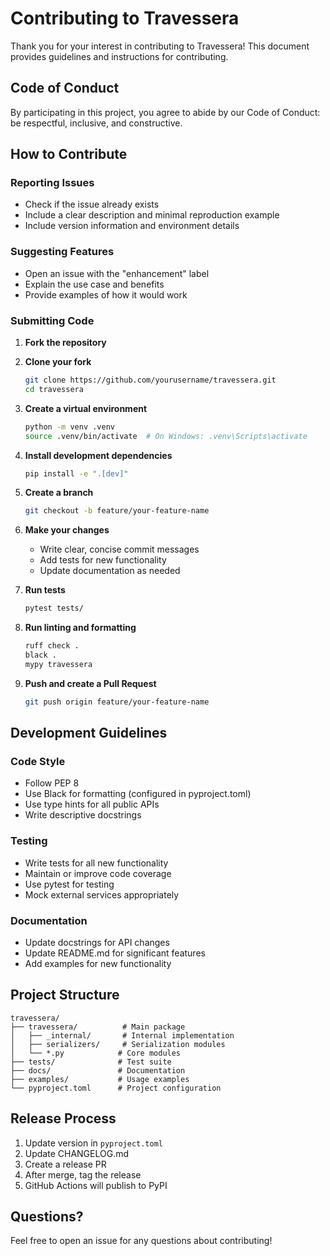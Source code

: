 # Contributing to Travessera

Thank you for your interest in contributing to Travessera! This document provides guidelines and instructions for contributing.

## Code of Conduct

By participating in this project, you agree to abide by our Code of Conduct: be respectful, inclusive, and constructive.

## How to Contribute

### Reporting Issues

- Check if the issue already exists
- Include a clear description and minimal reproduction example
- Include version information and environment details

### Suggesting Features

- Open an issue with the "enhancement" label
- Explain the use case and benefits
- Provide examples of how it would work

### Submitting Code

1. **Fork the repository**

2. **Clone your fork**
   ```bash
   git clone https://github.com/yourusername/travessera.git
   cd travessera
   ```

3. **Create a virtual environment**
   ```bash
   python -m venv .venv
   source .venv/bin/activate  # On Windows: .venv\Scripts\activate
   ```

4. **Install development dependencies**
   ```bash
   pip install -e ".[dev]"
   ```

5. **Create a branch**
   ```bash
   git checkout -b feature/your-feature-name
   ```

6. **Make your changes**
   - Write clear, concise commit messages
   - Add tests for new functionality
   - Update documentation as needed

7. **Run tests**
   ```bash
   pytest tests/
   ```

8. **Run linting and formatting**
   ```bash
   ruff check .
   black .
   mypy travessera
   ```

9. **Push and create a Pull Request**
   ```bash
   git push origin feature/your-feature-name
   ```

## Development Guidelines

### Code Style

- Follow PEP 8
- Use Black for formatting (configured in pyproject.toml)
- Use type hints for all public APIs
- Write descriptive docstrings

### Testing

- Write tests for all new functionality
- Maintain or improve code coverage
- Use pytest for testing
- Mock external services appropriately

### Documentation

- Update docstrings for API changes
- Update README.md for significant features
- Add examples for new functionality

## Project Structure

```
travessera/
├── travessera/          # Main package
│   ├── _internal/       # Internal implementation
│   ├── serializers/     # Serialization modules
│   └── *.py            # Core modules
├── tests/              # Test suite
├── docs/               # Documentation
├── examples/           # Usage examples
└── pyproject.toml      # Project configuration
```

## Release Process

1. Update version in `pyproject.toml`
2. Update CHANGELOG.md
3. Create a release PR
4. After merge, tag the release
5. GitHub Actions will publish to PyPI

## Questions?

Feel free to open an issue for any questions about contributing!